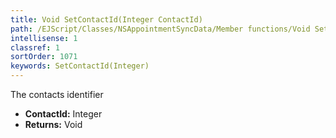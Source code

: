```yaml
---
title: Void SetContactId(Integer ContactId)
path: /EJScript/Classes/NSAppointmentSyncData/Member functions/Void SetContactId(Integer p_0)
intellisense: 1
classref: 1
sortOrder: 1071
keywords: SetContactId(Integer)
---
```



The contacts identifier



* **ContactId:** Integer
* **Returns:** Void


